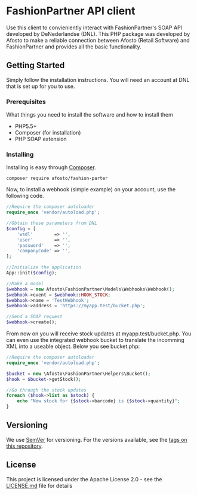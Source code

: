 # FashionPartner API client

Use this client to convieniently interact with FashionPartner's SOAP API developed by DeNederlandse (DNL). This PHP package was developed by Afosto to make a reliable connection between Afosto (Retail Software) and FashionPartner and provides all the basic functionality.

## Getting Started

Simply follow the installation instructions. You will need an account at DNL that is set up for you to use.

### Prerequisites

What things you need to install the software and how to install them
- PHP5.5+
- Composer (for installation)
- PHP SOAP extension

### Installing

Installing is easy through [Composer](http://www.getcomposer.org/). 

```
composer require afosto/fashion-parter
```

Now, to install a webhook (simple example) on your account, use the following code.

```php
//Require the composer autoloader
require_once 'vendor/autoload.php';

//Obtain these parameters from DNL
$config = [
    'wsdl'        => '',
    'user'        => '',
    'password'    => '',
    'companyCode' => '',
];

//Initialize the application
App::init($config); 

//Make a model
$webhook = new Afosto\FashionPartner\Models\Webhooks\Webhook();
$webhook->event = $webhook::HOOK_STOCK;
$webhook->name = 'TestWebhook';
$webhook->address = 'https://myapp.test/bucket.php';

//Send a SOAP request
$webhook->create(); 
```

From now on you will receive stock updates at myapp.test/bucket.php. You can even use the integrated webhook bucket to translate the incomming XML into a useable object. Below you see bucket.php:
```php
//Require the composer autoloader
require_once 'vendor/autoload.php';

$bucket = new \Afosto\FashionPartner\Helpers\Bucket();
$hook = $bucket->getStock();

//Go through the stock updates
foreach ($hook->list as $stock) {
    echo "New stock for {$stock->barcode} is {$stock->quantity}";
}
```

## Versioning

We use [SemVer](http://semver.org/) for versioning. For the versions available, see the [tags on this repository](https://github.com/afosto/dnl/tags). 

## License

This project is licensed under the Apache License 2.0 - see the [LICENSE.md](LICENSE.md) file for details
